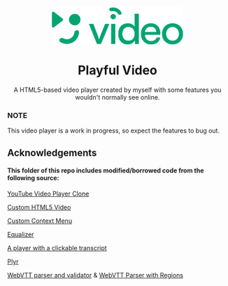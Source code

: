 <p align="center">
    <picture>
        <source media="(prefers-color-scheme: light)" srcset="./media/Playful%20Video_Light.svg">
        <source media="(prefers-color-scheme: dark)" srcset="./media/Playful%20Video_Dark.svg">
        <source media="(-ms-high-contrast: active), (forced-colors: active)" srcset="./media/Playful%20Video_HighContrast.svg">
        <img src="./media/Playful%20Video_Light.svg" alt="Playful Video Player" width="300">
    </picture>
    <h1 align="center">Playful Video</h1>
    <p align="center">A HTML5-based video player created by myself with some features you wouldn't normally see online.</p>
</p>

### NOTE
This video player is a work in progress, so expect the features to bug out.

## Acknowledgements
#### This folder of this repo includes modified/borrowed code from the following source:
[YouTube Video Player Clone](https://github.com/WebDevSimplified/youtube-video-player-clone)

[Custom HTML5 Video](https://github.com/Freshman-tech/custom-html5-video)

[Custom Context Menu](https://codepen.io/dcode-software/pen/dgpNKE)

[Equalizer](https://codepen.io/rajwosa/pen/qBBXexE)

[A player with a clickable transcript](http://masf-html5.blogspot.com/2016/04/html5-player-with-clickable-transcript.html)

[Plyr](https://github.com/sampotts/plyr)

[WebVTT parser and validator](https://github.com/w3c/webvtt.js) & [WebVTT Parser with Regions](https://github.com/silviapfeiffer/WebVTT-with-regions)
